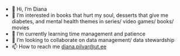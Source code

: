 - 👋 Hi, I’m Diana
- 👀 I’m interested in books that hurt my soul, desserts that give me diabetes, and mental health themes in series/ video games/ books/ movies
- 🌱 I’m currently learning time management and patience
- 💞️ I’m looking to collaborate on data management/ data stewardship
- 📫 How to reach me diana.pilvar@ut.ee

<!---
diana-pilvar/diana-pilvar is a ✨ special ✨ repository because its `README.md` (this file) appears on your GitHub profile.
You can click the Preview link to take a look at your changes.
--->
